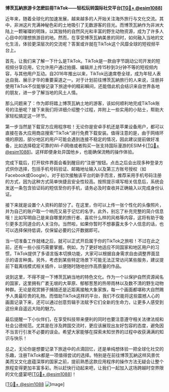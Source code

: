 **博茨瓦納旅游卡怎麽註冊TikTok——轻松玩转国际社交平台[[TG💪+ @esim1088](https://t.me/s/esim1088)]**

近年来，随着全球化的加速发展，越来越多的人开始关注海外旅行与文化交流。其中，非洲这片充满神秘色彩的土地吸引了无数游客的目光。而博茨瓦納作为非洲大陆上一颗璀璨的明珠，以其独特的自然风光和丰富的野生动物资源，成为了许多人心目中的理想旅游目的地。然而，在享受博茨瓦納美景的同时，如何融入当地的文化生活，体验更深层次的交流呢？答案或许就在TikTok这个风靡全球的短视频平台上。

首先，让我们来了解一下什么是TikTok。TikTok是一款由字节跳动公司开发的短视频分享应用，它允许用户通过拍摄、编辑并上传15秒到3分钟不等的短视频内容，与其他用户互动。自2016年推出以来，TikTok迅速席卷全球，成为年轻人表达自我、展示才华的重要渠道之一。对于计划前往博茨瓦納旅行的人来说，注册并使用TikTok不仅能够记录下旅途中的精彩瞬间，还能借此机会结识来自世界各地的朋友，进一步了解当地的风土人情。

那么问题来了：作为即将踏上博茨瓦納土地的游客，该如何顺利地完成TikTok账号的注册呢？接下来我们将详细介绍整个过程，并附上一些实用的小贴士，帮助大家轻松搞定这一环节。

第一步当然是下载官方应用程序啦！无论你是安卓手机还是苹果设备用户，都可以直接在各大应用商店搜索“TikTok”进行免费下载安装。值得注意的是，由于网络环境的原因，部分地区的用户可能会遇到连接不稳定的情况，因此建议提前做好准备，比如选择稳定可靠的Wi-Fi网络或者购买一张支持国际漫游的ESIM卡[[TG💪+ @esim1088](https://t.me/s/esim1088)]。这样即便身处异国他乡，也能确保流畅的操作体验。

完成下载后，打开软件界面会看到醒目的“注册”按钮。点击之后会出现多种登录方式供你选择，包括手机号码验证、邮箱地址输入以及第三方账号授权（如Facebook或Google）。对于初次接触该平台的新手而言，推荐采用手机号码注册的方式，因为这种方式简单快捷且安全性较高。按照提示填写相关信息后，系统会发送一条包含验证码的短信至你的手机，请务必及时查收并正确输入以完成身份认证。

接下来就是设置个人资料的部分了。在这里，你可以上传一张个性化的头像照片，并为自己的账户取一个响亮又易于记忆的名字。此外，别忘了补充完整的简介信息哦！比如写明自己是来自哪里的旅行者、喜欢什么样的风格等内容，这将有助于吸引更多志同道合的人关注你。当然啦，如果你暂时不想暴露太多个人信息的话，也可以选择保持低调，仅保留必要的公开数据即可。

当一切准备工作就绪之后，就可以正式开启属于你的TikTok之旅啦！不过在此之前，还有一些小技巧需要掌握。例如，为了更好地适应不同国家和地区用户的习惯，TikTok提供了多语言版本切换功能，大家可以根据自身需求自由调整界面显示的语言种类。另外，考虑到某些特定场景下可能无法正常访问某些服务，建议提前下载离线模式相关插件，以便随时随地创作高质量的作品。

说到这里，不得不提一下博茨瓦納当地的特色文化。作为一个以保护自然资源闻名的国家，这里拥有广袤无垠的大草原、郁郁葱葱的热带雨林以及数不清的野生动物种群。无论是观赏狮子捕猎还是近距离接触大象家族，每一个画面都堪称大自然赐予人类最珍贵的礼物。而借助TikTok这样的平台，我们不仅能将这些震撼人心的画面记录下来，还可以通过创意剪辑手法赋予它们全新的生命力，让更多人感受到这份来自遥远大陆的魅力。

最后提醒一下小伙伴们，在享受科技带来便利的同时也要注意遵守相关法律法规和社会公德规范。尤其是在涉及跨国交流时，更应该展现出友好包容的态度，避免因不当言行引发不必要的误会。希望大家能够在探索未知世界的过程中收获满满的知识与快乐！

总之，无论你是想要记录下旅途中的点滴回忆，还是单纯想体验一把全球化社交的乐趣，注册TikTok都是一项值得尝试的选择。特别是在前往博茨瓦納这样风景优美而又文化底蕴深厚的国家之前，提前熟悉这款应用程序的操作方法无疑会让整个旅程变得更加丰富多彩。所以赶快行动起来吧，让我们一起加入这场跨越时空界限的文化盛宴吧[[TG💪+ @esim1088](https://t.me/s/esim1088)]！

[[TG💪+ @esim1088](https://t.me/s/esim1088) ![Image](https://i.postimg.cc/4NQfJmqS/Snipaste-2025-05-13-00-14-12.png)]
